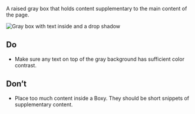 A raised gray box that holds content supplementary to the main content of the page.

![Gray box with text inside and a drop shadow](../../../images/boxy.png)

## Do
- Make sure any text on top of the gray background has sufficient color contrast.

## Don’t
- Place too much content inside a Boxy. They should be short snippets of supplementary content.
